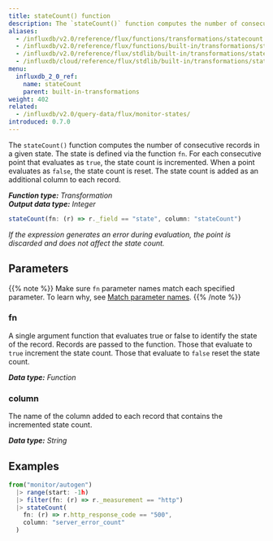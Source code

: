 ```yaml
---
title: stateCount() function
description: The `stateCount()` function computes the number of consecutive records in a given state.
aliases:
  - /influxdb/v2.0/reference/flux/functions/transformations/statecount
  - /influxdb/v2.0/reference/flux/functions/built-in/transformations/statecount/
  - /influxdb/v2.0/reference/flux/stdlib/built-in/transformations/statecount/
  - /influxdb/cloud/reference/flux/stdlib/built-in/transformations/statecount/
menu:
  influxdb_2_0_ref:
    name: stateCount
    parent: built-in-transformations
weight: 402
related:
  - /influxdb/v2.0/query-data/flux/monitor-states/
introduced: 0.7.0
---
```


The `stateCount()` function computes the number of consecutive records in a given state.
The state is defined via the function `fn`.
For each consecutive point that evaluates as `true`, the state count is incremented.
When a point evaluates as `false`, the state count is reset.
The state count is added as an additional column to each record.

_**Function type:** Transformation_  
_**Output data type:** Integer_

```js
stateCount(fn: (r) => r._field == "state", column: "stateCount")
```

_If the expression generates an error during evaluation, the point is discarded
and does not affect the state count._

## Parameters

{{% note %}}
Make sure `fn` parameter names match each specified parameter. To learn why, see [Match parameter names](/influxdb/v2.0/reference/flux/language/data-model/#match-parameter-names).
{{% /note %}}

### fn

A single argument function that evaluates true or false to identify the state of the record.
Records are passed to the function.
Those that evaluate to `true` increment the state count.
Those that evaluate to `false` reset the state count.

_**Data type:** Function_

### column

The name of the column added to each record that contains the incremented state count.

_**Data type:** String_

## Examples

```js
from("monitor/autogen")
  |> range(start: -1h)
  |> filter(fn: (r) => r._measurement == "http")
  |> stateCount(
    fn: (r) => r.http_response_code == "500",
    column: "server_error_count"
  )
```
